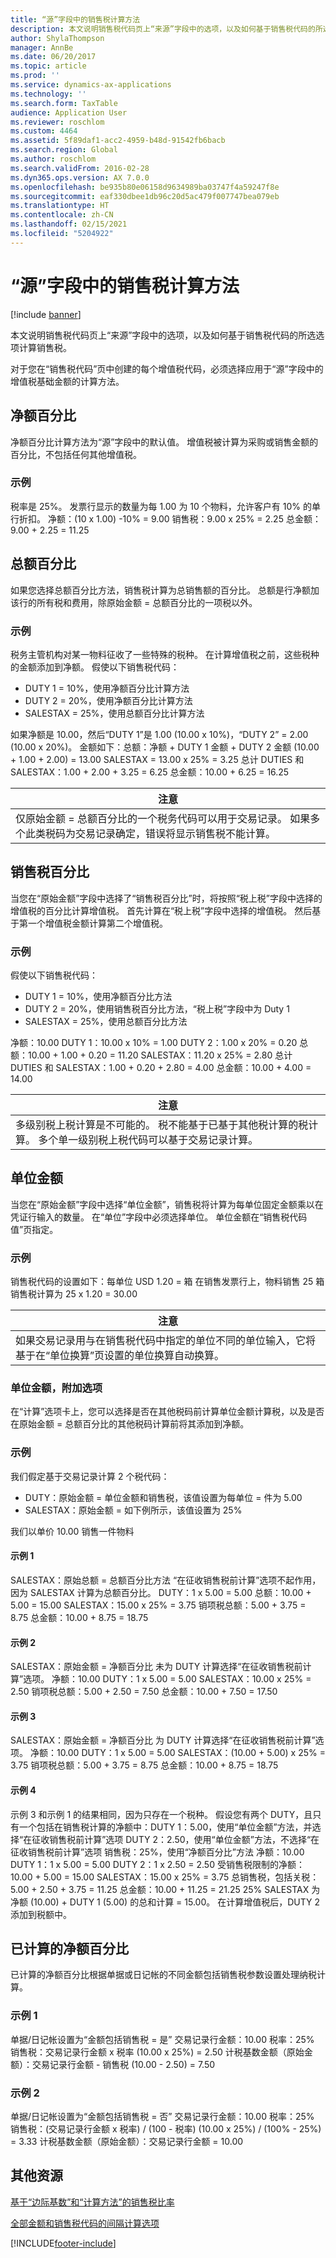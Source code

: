 ```yaml
---
title: “源”字段中的销售税计算方法
description: 本文说明销售税代码页上“来源”字段中的选项，以及如何基于销售税代码的所选选项计算销售税。
author: ShylaThompson
manager: AnnBe
ms.date: 06/20/2017
ms.topic: article
ms.prod: ''
ms.service: dynamics-ax-applications
ms.technology: ''
ms.search.form: TaxTable
audience: Application User
ms.reviewer: roschlom
ms.custom: 4464
ms.assetid: 5f89daf1-acc2-4959-b48d-91542fb6bacb
ms.search.region: Global
ms.author: roschlom
ms.search.validFrom: 2016-02-28
ms.dyn365.ops.version: AX 7.0.0
ms.openlocfilehash: be935b80e06158d9634989ba03747f4a59247f8e
ms.sourcegitcommit: eaf330dbee1db96c20d5ac479f007747bea079eb
ms.translationtype: HT
ms.contentlocale: zh-CN
ms.lasthandoff: 02/15/2021
ms.locfileid: "5204922"
---
```

# <a name="sales-tax-calculation-methods-in-the-origin-field"></a>“源”字段中的销售税计算方法

[!include [banner](../includes/banner.md)]

本文说明销售税代码页上“来源”字段中的选项，以及如何基于销售税代码的所选选项计算销售税。

对于您在“销售税代码”页中创建的每个增值税代码，必须选择应用于“源”字段中的增值税基础金额的计算方法。

## <a name="percentage-of-net-amount"></a>净额百分比
净额百分比计算方法为“源”字段中的默认值。 增值税被计算为采购或销售金额的百分比，不包括任何其他增值税。
### <a name="example"></a>示例

税率是 25%。 发票行显示的数量为每 1.00 为 10 个物料，允许客户有 10% 的单行折扣。 净额：(10 x 1.00) -10% = 9.00 销售税：9.00 x 25% = 2.25 总金额：9.00 + 2.25 = 11.25

## <a name="percentage-of-gross-amount"></a>总额百分比
如果您选择总额百分比方法，销售税计算为总销售额的百分比。 总额是行净额加该行的所有税和费用，除原始金额 = 总额百分比的一项税以外。
### <a name="example"></a>示例

税务主管机构对某一物料征收了一些特殊的税种。 在计算增值税之前，这些税种的金额添加到净额。 假使以下销售税代码：
-   DUTY 1 = 10%，使用净额百分比计算方法
-   DUTY 2 = 20%，使用净额百分比计算方法
-   SALESTAX = 25%，使用总额百分比计算方法

如果净额是 10.00，然后“DUTY 1”是 1.00 (10.00 x 10%)，“DUTY 2” = 2.00 (10.00 x 20%)。 金额如下：总额：净额 + DUTY 1 金额 + DUTY 2 金额 (10.00 + 1.00 + 2.00) = 13.00 SALESTAX = 13.00 x 25% = 3.25 总计 DUTIES 和 SALESTAX：1.00 + 2.00 + 3.25 = 6.25 总金额：10.00 + 6.25 = 16.25

| **注意**                                                                                                                                                                                                                 |
|--------------------------------------------------------------------------------------------------------------------------------------------------------------------------------------------------------------------------|
| 仅原始金额 = 总额百分比的一个税务代码可以用于交易记录。 如果多个此类税码为交易记录确定，错误将显示销售税不能计算。 |


<a name="percentage-of-sales-tax"></a>销售税百分比
-----------------------

当您在“原始金额”字段中选择了“销售税百分比”时，将按照“税上税”字段中选择的增值税的百分比计算增值税。 首先计算在“税上税”字段中选择的增值税。 然后基于第一个增值税金额计算第二个增值税。
### <a name="example"></a>示例

假使以下销售税代码：
-   DUTY 1 = 10%，使用净额百分比方法
-   DUTY 2 = 20%，使用销售税百分比方法，“税上税”字段中为 Duty 1
-   SALESTAX = 25%，使用总额百分比方法

净额：10.00 DUTY 1：10.00 x 10% = 1.00 DUTY 2：1.00 x 20% = 0.20 总额：10.00 + 1.00 + 0.20 = 11.20 SALESTAX：11.20 x 25% = 2.80 总计 DUTIES 和 SALESTAX：1.00 + 0.20 + 2.80 = 4.00 总金额：10.00 + 4.00 = 14.00

| **注意**                                                                                                                                                                                                                    |
|-----------------------------------------------------------------------------------------------------------------------------------------------------------------------------------------------------------------------------|
| 多级别税上税计算是不可能的。 税不能基于已基于其他税计算的税计算。 多个单一级别税上税代码可以基于交易记录计算。 |

## <a name="amount-per-unit"></a>单位金额
当您在“原始金额”字段中选择“单位金额”，销售税将计算为每单位固定金额乘以在凭证行输入的数量。 在“单位”字段中必须选择单位。 单位金额在“销售税代码值”页指定。
### <a name="example"></a>示例

销售税代码的设置如下：每单位 USD 1.20 = 箱 在销售发票行上，物料销售 25 箱 销售税计算为 25 x 1.20 = 30.00

| **注意**                                                                                                                                                                                                 |
|----------------------------------------------------------------------------------------------------------------------------------------------------------------------------------------------------------|
| 如果交易记录用与在销售税代码中指定的单位不同的单位输入，它将基于在“单位换算”页设置的单位换算自动换算。 |

###  <a name="amount-per-unit-additional-option"></a>单位金额，附加选项

在“计算”选项卡上，您可以选择是否在其他税码前计算单位金额计算税，以及是否在原始金额 = 总额百分比的其他税码计算前将其添加到净额。

### <a name="examples"></a>示例

我们假定基于交易记录计算 2 个税代码：

-   DUTY：原始金额 = 单位金额和销售税，该值设置为每单位 = 件为 5.00
-   SALESTAX：原始金额 = 如下例所示，该值设置为 25%

我们以单价 10.00 销售一件物料
#### <a name="example-1"></a>示例 1

SALESTAX：原始总额 = 总额百分比方法 “在征收销售税前计算”选项不起作用，因为 SALESTAX 计算为总额百分比。 DUTY：1 x 5.00 = 5.00 总额：10.00 + 5.00 = 15.00 SALESTAX：15.00 x 25% = 3.75 销项税总额：5.00 + 3.75 = 8.75 总金额：10.00 + 8.75 = 18.75

#### <a name="example-2"></a>示例 2

SALESTAX：原始金额 = 净额百分比 未为 DUTY 计算选择“在征收销售税前计算”选项。 净额：10.00 DUTY：1 x 5.00 = 5.00 SALESTAX：10.00 x 25% = 2.50 销项税总额：5.00 + 2.50 = 7.50 总金额：10.00 + 7.50 = 17.50

#### <a name="example-3"></a>示例 3

SALESTAX：原始金额 = 净额百分比 为 DUTY 计算选择“在征收销售税前计算”选项。 净额：10.00 DUTY：1 x 5.00 = 5.00 SALESTAX：(10.00 + 5.00) x 25% = 3.75 销项税总额：5.00 + 3.75 = 8.75 总金额：10.00 + 8.75 = 18.75

#### <a name="example-4"></a>示例 4

示例 3 和示例 1 的结果相同，因为只存在一个税种。 假设您有两个 DUTY，且只有一个包括在销售税计算的净额中：DUTY 1：5.00，使用“单位金额”方法，并选择“在征收销售税前计算”选项 DUTY 2：2.50，使用“单位金额”方法，不选择“在征收销售税前计算”选项 销售税：25%，使用“净额百分比”方法 净额：10.00 DUTY 1：1 x 5.00 = 5.00 DUTY 2：1 x 2.50 = 2.50 受销售税限制的净额：10.00 + 5.00 = 15.00 SALESTAX：15.00 x 25% = 3.75 总销售税，包括关税：5.00 + 2.50 + 3.75 = 11.25 总金额：10.00 + 11.25 = 21.25 25% SALESTAX 为净额 (10.00) + DUTY 1 (5.00) 的总和计算 = 15.00。 在计算增值税后，DUTY 2 添加到税额中。

## <a name="calculated-percentage-of-net-amount"></a>已计算的净额百分比
已计算的净额百分比根据单据或日记帐的不同金额包括销售税参数设置处理纳税计算。
### <a name="example-1"></a>示例 1

单据/日记帐设置为“金额包括销售税 = 是” 交易记录行金额：10.00 税率：25% 销售税：交易记录行金额 x 税率 (10.00 x 25%) = 2.50 计税基数金额（原始金额）：交易记录行金额 - 销售税 (10.00 - 2.50) = 7.50

### <a name="example-2"></a>示例 2

单据/日记帐设置为“金额包括销售税 = 否” 交易记录行金额：10.00 税率：25% 销售税：(交易记录行金额 x 税率) / (100 - 税率) (10.00 x 25%) / (100% - 25%) = 3.33 计税基数金额（原始金额）：交易记录行金额 = 10.00



<a name="additional-resources"></a>其他资源
--------

[基于“边际基数”和“计算方法”的销售税比率](marginal-base-field.md)

[全部金额和销售税代码的间隔计算选项](whole-amount-interval-options-sales-tax-codes.md)





[!INCLUDE[footer-include](../../includes/footer-banner.md)]